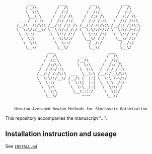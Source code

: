 		      ___           ___           ___           ___     
		     /__/\         /  /\         /  /\         /  /\    
		     \  \:\       /  /:/_       /  /:/_       /  /:/_   
		      \__\:\     /  /:/ /\     /  /:/ /\     /  /:/ /\  
		  ___ /  /::\   /  /:/ /:/_   /  /:/ /::\   /  /:/ /::\ 
		 /__/\  /:/\:\ /__/:/ /:/ /\ /__/:/ /:/\:\ /__/:/ /:/\:\
		 \  \:\/:/__\/ \  \:\/:/ /:/ \  \:\/:/~/:/ \  \:\/:/~/:/
		  \  \::/       \  \::/ /:/   \  \::/ /:/   \  \::/ /:/ 
		   \  \:\        \  \:\/:/     \__\/ /:/     \__\/ /:/  
		    \  \:\        \  \::/        /__/:/        /__/:/   
		     \__\/         \__\/         \__\/         \__\/    
		               ___                        ___           
		              /  /\          ___         /  /\          
		             /  /::\        /__/\       /  /:/_         
		            /  /:/\:\       \  \:\     /  /:/ /\        
		           /  /:/~/::\       \  \:\   /  /:/_/::\       
		          /__/:/ /:/\:\  ___  \__\:\ /__/:/__\/\:\      
		          \  \:\/:/__\/ /__/\ |  |:| \  \:\ /~~/:/      
		           \  \::/      \  \:\|  |:|  \  \:\  /:/       
		            \  \:\       \  \:\__|:|   \  \:\/:/        
		             \  \:\       \__\::::/     \  \::/         
		              \__\/           ~~~~       \__\/                               
					
					
		Hessian-Averaged Newton Methods for Stochastic Optimization



This repository accompanies the manuscript "...".


## Installation instruction and useage

See [`INSTALL.md`](https://github.com/tomoleary/hessianaveraging/blob/migration/INSTALL.md)